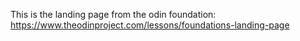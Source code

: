 This is the landing page from the odin foundation:
https://www.theodinproject.com/lessons/foundations-landing-page
